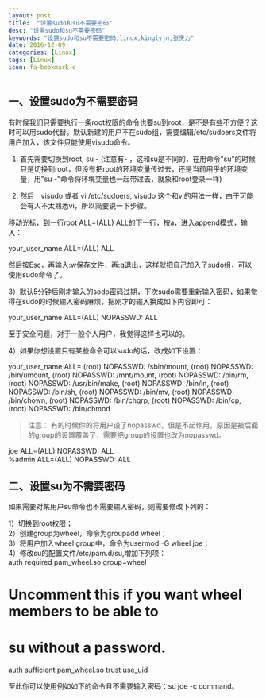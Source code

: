 ```yaml
---
layout: post
title:  "设置sudo和su不需要密码"
desc: "设置sudo和su不需要密码"
keywords: "设置sudo和su不需要密码,linux,kinglyjn,张庆力"
date: 2016-12-09
categories: [Linux]
tags: [Linux]
icon: fa-bookmark-o
---
```


## 一、设置sudo为不需要密码

有时候我们只需要执行一条root权限的命令也要su到root，是不是有些不方便？这时可以用sudo代替。默认新建的用户不在sudo组，需要编辑/etc/sudoers文件将用户加入，该文件只能使用visudo命令。<br>

1) 首先需要切换到root, su - (注意有- ，这和su是不同的，在用命令"su"的时候只是切换到root，但没有把root的环境变量传过去，还是当前用乎的环境变量，用"su -"命令将环境变量也一起带过去，就象和root登录一样)<br>

2) 然后　visudo 或者 vi /etc/sudoers, visudo 这个和vi的用法一样，由于可能会有人不太熟悉vi，所以简要说一下步骤。<br>

移动光标，到一行root ALL=(ALL)   ALL的下一行，按a，进入append模式，输入：<br>

your_user_name ALL=(ALL)   ALL

然后按Esc，再输入:w保存文件，再:q退出，这样就把自己加入了sudo组，可以使用sudo命令了。

3）默认5分钟后刚才输入的sodo密码过期，下次sudo需要重新输入密码，如果觉得在sudo的时候输入密码麻烦，把刚才的输入换成如下内容即可：<br>

your_user_name ALL=(ALL) NOPASSWD: ALL <br>

至于安全问题，对于一般个人用户，我觉得这样也可以的。<br>

4）如果你想设置只有某些命令可以sudo的话，改成如下设置：<br>

your_user_name   ALL= (root) NOPASSWD: /sbin/mount, (root) NOPASSWD: /bin/umount, (root) NOPASSWD: /mnt/mount, (root) NOPASSWD: /bin/rm, (root) NOPASSWD: /usr/bin/make, (root) NOPASSWD: /bin/ln, (root) NOPASSWD: /bin/sh, (root) NOPASSWD: /bin/mv, (root) NOPASSWD: /bin/chown, (root) NOPASSWD: /bin/chgrp, (root) NOPASSWD: /bin/cp, (root) NOPASSWD: /bin/chmod <br>

> 注意： 有的时候你的将用户设了nopasswd，但是不起作用，原因是被后面的group的设置覆盖了，需要把group的设置也改为nopasswd。<br>

joe ALL=(ALL) NOPASSWD: ALL <br>
%admin ALL=(ALL) NOPASSWD: ALL <br>


## 二、设置su为不需要密码

如果需要对某用户su命令也不需要输入密码，则需要修改下列的：<br>

1）切换到root权限；<br>
2）创建group为wheel，命令为groupadd wheel；<br>
3）将用户加入wheel group中，命令为usermod -G wheel joe；<br>
4）修改su的配置文件/etc/pam.d/su,增加下列项：<br>
 auth       required   pam_wheel.so group=wheel <br>
# Uncomment this if you want wheel members to be able to <br>
# su without a password. <br>
 auth       sufficient pam_wheel.so trust use_uid <br>

至此你可以使用例如如下的命令且不需要输入密码：su joe -c command。<br>

